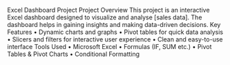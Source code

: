 Excel Dashboard Project
Project Overview
This project is an interactive Excel dashboard designed to visualize and analyse [sales data]. The dashboard helps in gaining insights and making data-driven decisions.
Key Features
•	Dynamic charts and graphs
•	Pivot tables for quick data analysis
•	Slicers and filters for interactive user experience
•	Clean and easy-to-use interface
Tools Used
•	Microsoft Excel
•	Formulas (IF, SUM etc.)
•	Pivot Tables & Pivot Charts
•	Conditional Formatting

